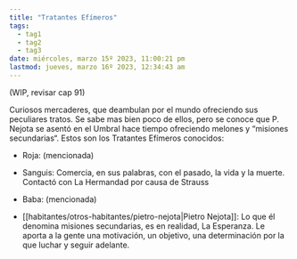 ```yaml
---
title: "Tratantes Efímeros"
tags:
  - tag1
  - tag2
  - tag3
date: miércoles, marzo 15º 2023, 11:00:21 pm
lastmod: jueves, marzo 16º 2023, 12:34:43 am
---
```


(WIP, revisar cap 91)

Curiosos mercaderes, que deambulan por el mundo ofreciendo sus peculiares tratos. Se sabe mas bien poco de ellos, pero se conoce que P. Nejota se asentó en el Umbral hace tiempo ofreciendo melones y “misiones secundarias“. Estos son los Tratantes Efímeros conocidos:

- Roja: (mencionada)

- Sanguis: Comercia, en sus palabras, con el pasado, la vida y la muerte. Contactó con La Hermandad por causa de Strauss

- Baba: (mencionada)

- [[habitantes/otros-habitantes/pietro-nejota|Pietro Nejota]]: Lo que él denomina misiones secundarias, es en realidad, La Esperanza. Le aporta a la gente una motivación, un objetivo, una determinación por la que luchar y seguir adelante.
